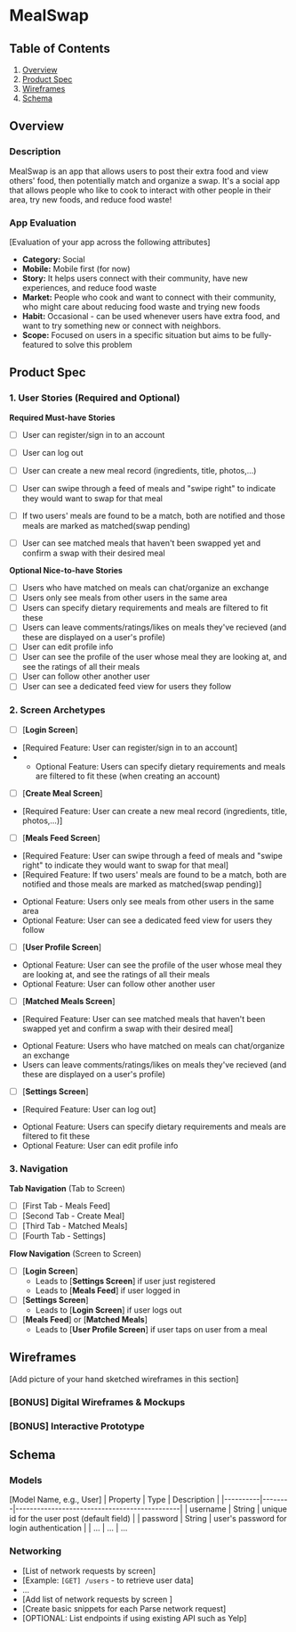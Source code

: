 # MealSwap

## Table of Contents

1. [Overview](#Overview)
2. [Product Spec](#Product-Spec)
3. [Wireframes](#Wireframes)
4. [Schema](#Schema)

## Overview

### Description

MealSwap is an app that allows users to post their extra food and view others' food, then potentially match and organize a swap. It's a social app that allows people who like to cook to interact with other people in their area, try new foods, and reduce food waste!

### App Evaluation

[Evaluation of your app across the following attributes]
- **Category:** Social
- **Mobile:** Mobile first (for now)
- **Story:**  It helps users connect with their community, have new experiences, and reduce food waste
- **Market:** People who cook and want to connect with their community, who might care about reducing food waste and trying new foods
- **Habit:** Occasional - can be used whenever users have extra food, and want to try something new or connect with neighbors.
- **Scope:** Focused on users in a specific situation but aims to be fully-featured to solve this problem

## Product Spec

### 1. User Stories (Required and Optional)

**Required Must-have Stories**

- [ ] User can register/sign in to an account
- [ ] User can log out
- [ ] User can create a new meal record (ingredients, title, photos,...)
- [ ] User can swipe through a feed of meals and "swipe right" to indicate they would want to swap for that meal
- [ ] If two users' meals are found to be a match, both are notified and those meals are marked as matched(swap pending)
- [ ] User can see matched meals that haven't been swapped yet and confirm a swap with their desired meal


**Optional Nice-to-have Stories**

- [ ] Users who have matched on meals can chat/organize an exchange
- [ ] Users only see meals from other users in the same area
- [ ] Users can specify dietary requirements and meals are filtered to fit these
- [ ] Users can leave comments/ratings/likes on meals they've recieved (and these are displayed on a user's profile)
- [ ] User can edit profile info
- [ ] User can see the profile of the user whose meal they are looking at, and see the ratings of all their meals
- [ ] User can follow other another user
- [ ] User can see a dedicated feed view for users they follow

### 2. Screen Archetypes

- [ ] [**Login Screen**]
* [Required Feature: User can register/sign in to an account]
* * Optional Feature: Users can specify dietary requirements and meals are filtered to fit these (when creating an account)
- [ ] [**Create Meal Screen**]
* [Required Feature: User can create a new meal record (ingredients, title, photos,...)]
- [ ] [**Meals Feed Screen**]
- [Required Feature: User can swipe through a feed of meals and "swipe right" to indicate they would want to swap for that meal]
- [Required Feature: If two users' meals are found to be a match, both are notified and those meals are marked as matched(swap pending)]
* Optional Feature: Users only see meals from other users in the same area
* Optional Feature: User can see a dedicated feed view for users they follow
- [ ] [**User Profile Screen**]
* Optional Feature: User can see the profile of the user whose meal they are looking at, and see the ratings of all their meals
* Optional Feature: User can follow other another user
- [ ] [**Matched Meals Screen**]
- [Required Feature: User can see matched meals that haven't been swapped yet and confirm a swap with their desired meal]
* Optional Feature: Users who have matched on meals can chat/organize an exchange
* Users can leave comments/ratings/likes on meals they've recieved (and these are displayed on a user's profile)
- [ ] [**Settings Screen**]
- [Required Feature: User can log out]
* Optional Feature: Users can specify dietary requirements and meals are filtered to fit these
* Optional Feature: User can edit profile info

### 3. Navigation

**Tab Navigation** (Tab to Screen)


- [ ] [First Tab - Meals Feed]
- [ ] [Second Tab - Create Meal]
- [ ] [Third Tab - Matched Meals]
- [ ] [Fourth Tab - Settings]

**Flow Navigation** (Screen to Screen)

- [ ] [**Login Screen**]
  * Leads to [**Settings Screen**] if user just registered
  * Leads to [**Meals Feed**] if user logged in
- [ ] [**Settings Screen**]
  * Leads to [**Login Screen**] if user logs out
- [ ] [**Meals Feed**] or [**Matched Meals**]
  * Leads to [**User Profile Screen**] if user taps on user from a meal


## Wireframes

[Add picture of your hand sketched wireframes in this section]

### [BONUS] Digital Wireframes & Mockups

### [BONUS] Interactive Prototype

## Schema 


### Models

[Model Name, e.g., User]
| Property | Type   | Description                                  |
|----------|--------|----------------------------------------------|
| username | String | unique id for the user post (default field)   |
| password | String | user's password for login authentication      |
| ...      | ...    | ...                          


### Networking

- [List of network requests by screen]
- [Example: `[GET] /users` - to retrieve user data]
- ...
- [Add list of network requests by screen ]
- [Create basic snippets for each Parse network request]
- [OPTIONAL: List endpoints if using existing API such as Yelp]
